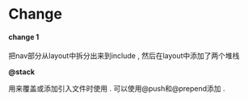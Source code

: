 # Change

#### change 1

把nav部分从layout中拆分出来到include , 然后在layout中添加了两个堆栈

**@stack**

用来覆盖或添加引入文件时使用 . 可以使用@push和@prepend添加 . 

